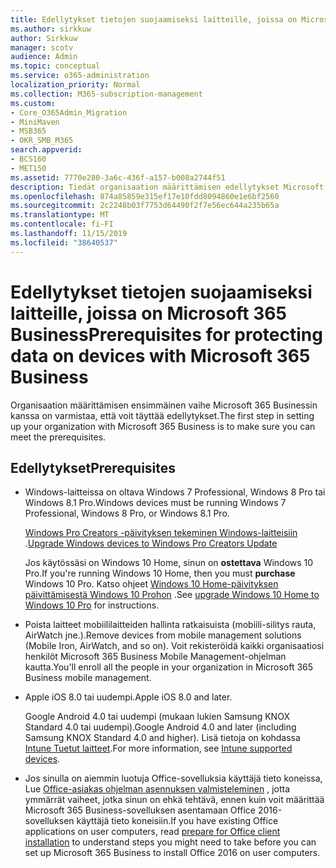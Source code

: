 ```yaml
---
title: Edellytykset tietojen suojaamiseksi laitteille, joissa on Microsoft 365 Business
ms.author: sirkkuw
author: Sirkkuw
manager: scotv
audience: Admin
ms.topic: conceptual
ms.service: o365-administration
localization_priority: Normal
ms.collection: M365-subscription-management
ms.custom:
- Core_O365Admin_Migration
- MiniMaven
- MSB365
- OKR_SMB_M365
search.appverid:
- BCS160
- MET150
ms.assetid: 7770e280-3a6c-436f-a157-b008a2744f51
description: Tiedät organisaation määrittämisen edellytykset Microsoft 365 Businessin avulla.
ms.openlocfilehash: 874a85859e315ef17e10fdd8094860e1e6bf2560
ms.sourcegitcommit: 2c2248b03f7753d64490f2f7e56ec644a235b65a
ms.translationtype: MT
ms.contentlocale: fi-FI
ms.lasthandoff: 11/15/2019
ms.locfileid: "38640537"
---
```

# <a name="prerequisites-for-protecting-data-on-devices-with-microsoft-365-business"></a><span data-ttu-id="6fd40-103">Edellytykset tietojen suojaamiseksi laitteille, joissa on Microsoft 365 Business</span><span class="sxs-lookup"><span data-stu-id="6fd40-103">Prerequisites for protecting data on devices with Microsoft 365 Business</span></span>

<span data-ttu-id="6fd40-104">Organisaation määrittämisen ensimmäinen vaihe Microsoft 365 Businessin kanssa on varmistaa, että voit täyttää edellytykset.</span><span class="sxs-lookup"><span data-stu-id="6fd40-104">The first step in setting up your organization with Microsoft 365 Business is to make sure you can meet the prerequisites.</span></span>
  
## <a name="prerequisites"></a><span data-ttu-id="6fd40-105">Edellytykset</span><span class="sxs-lookup"><span data-stu-id="6fd40-105">Prerequisites</span></span>

- <span data-ttu-id="6fd40-106">Windows-laitteissa on oltava Windows 7 Professional, Windows 8 Pro tai Windows 8.1 Pro.</span><span class="sxs-lookup"><span data-stu-id="6fd40-106">Windows devices must be running Windows 7 Professional, Windows 8 Pro, or Windows 8.1 Pro.</span></span>
    
    <span data-ttu-id="6fd40-107">[Windows Pro Creators -päivityksen tekeminen Windows-laitteisiin](upgrade-to-windows-pro-creators-update.md) .</span><span class="sxs-lookup"><span data-stu-id="6fd40-107">[Upgrade Windows devices to Windows Pro Creators Update](upgrade-to-windows-pro-creators-update.md)</span></span>
    
    <span data-ttu-id="6fd40-108">Jos käytössäsi on Windows 10 Home, sinun on **ostettava** Windows 10 Pro.</span><span class="sxs-lookup"><span data-stu-id="6fd40-108">If you're running Windows 10 Home, then you must **purchase** Windows  10 Pro.</span></span> <span data-ttu-id="6fd40-109">Katso ohjeet [Windows 10 Home-päivityksen päivittämisestä Windows 10 Prohon](https://support.office.com/article/0aee10c1-4d34-43ee-a325-579c6c2df90e?ui=en-US&rs=en-US&ad=US) .</span><span class="sxs-lookup"><span data-stu-id="6fd40-109">See [upgrade Windows 10 Home to Windows 10 Pro](https://support.office.com/article/0aee10c1-4d34-43ee-a325-579c6c2df90e?ui=en-US&rs=en-US&ad=US) for instructions.</span></span> 
    
- <span data-ttu-id="6fd40-110">Poista laitteet mobiililaitteiden hallinta ratkaisuista (mobiili-silitys rauta, AirWatch jne.).</span><span class="sxs-lookup"><span data-stu-id="6fd40-110">Remove devices from mobile management solutions (Mobile Iron, AirWatch, and so on).</span></span> <span data-ttu-id="6fd40-111">Voit rekisteröidä kaikki organisaatiosi henkilöt Microsoft 365 Business Mobile Management-ohjelman kautta.</span><span class="sxs-lookup"><span data-stu-id="6fd40-111">You'll enroll all the people in your organization in Microsoft 365 Business mobile management.</span></span>
    
- <span data-ttu-id="6fd40-112">Apple iOS 8.0 tai uudempi.</span><span class="sxs-lookup"><span data-stu-id="6fd40-112">Apple iOS 8.0 and later.</span></span>
    
    <span data-ttu-id="6fd40-113">Google Android 4.0 tai uudempi (mukaan lukien Samsung KNOX Standard 4.0 tai uudempi).</span><span class="sxs-lookup"><span data-stu-id="6fd40-113">Google Android 4.0 and later (including Samsung KNOX Standard 4.0 and higher).</span></span> <span data-ttu-id="6fd40-114">Lisä tietoja on kohdassa [Intune Tuetut laitteet](https://go.microsoft.com/fwlink/p/?linkid=852307).</span><span class="sxs-lookup"><span data-stu-id="6fd40-114">For more information, see [Intune supported devices](https://go.microsoft.com/fwlink/p/?linkid=852307).</span></span>
    
- <span data-ttu-id="6fd40-115">Jos sinulla on aiemmin luotuja Office-sovelluksia käyttäjä tieto koneissa, Lue [Office-asiakas ohjelman asennuksen valmisteleminen](prepare-for-office-client-deployment.md) , jotta ymmärrät vaiheet, jotka sinun on ehkä tehtävä, ennen kuin voit määrittää Microsoft 365 Business-sovelluksen asentamaan Office 2016-sovelluksen käyttäjä tieto koneisiin.</span><span class="sxs-lookup"><span data-stu-id="6fd40-115">If you have existing Office applications on user computers, read [prepare for Office client installation](prepare-for-office-client-deployment.md) to understand steps you might need to take before you can set up Microsoft 365 Business to install Office 2016 on user computers.</span></span> 
